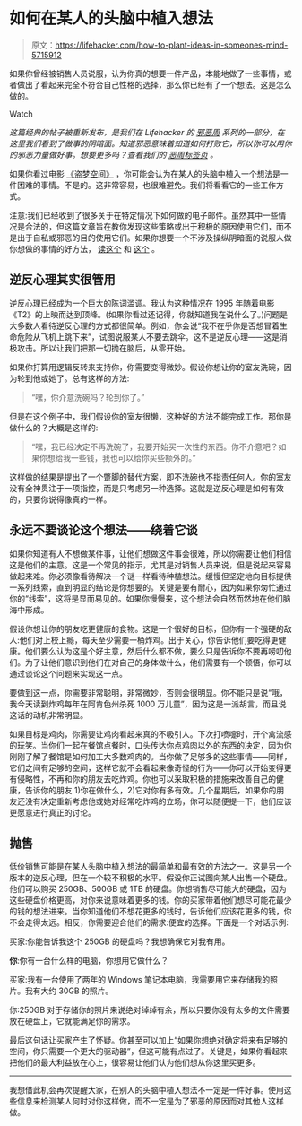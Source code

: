 # 如何在某人的头脑中植入想法

> 原文：<https://lifehacker.com/how-to-plant-ideas-in-someones-mind-5715912>

如果你曾经被销售人员说服，认为你真的想要一件产品，本能地做了一些事情，或者做出了看起来完全不符合自己性格的选择，那么你已经有了一个想法。这是怎么做的。

Watch

*这篇经典的帖子被重新发布，是我们在 Lifehacker 的* [*邪恶周*](https://lifehacker.com/welcome-to-lifehackers-fifth-annual-evil-week-1647621043) *系列的一部分，在这里我们看到了做事的阴暗面。知道邪恶意味着知道如何打败它，所以你可以用你的邪恶力量做好事。想要更多吗？查看我们的* [*恶周标签页*](http://lifehacker.com/tag/evilweek) *。*

如果你看过电影 [《盗梦空间》](http://www.imdb.com/title/tt1375666/) ，你可能会认为在某人的头脑中植入一个想法是一件困难的事情。不是的。这非常容易，也很难避免。我们将看看它的一些工作方式。

注意:我们已经收到了很多关于在特定情况下如何做的电子邮件。虽然其中一些情况是合法的，但这篇文章旨在教你发现这些策略或出于积极的原因使用它们，而不是出于自私或邪恶的目的使用它们。如果你想要一个不涉及操纵阴暗面的说服人做你想做的事情的好方法， [读这个](https://lifehacker.com/how-can-i-be-more-convincing-and-get-anything-i-want-5906546) 和 [这个](http://lifehacker.com/how-to-manipulate-people-to-do-what-you-want-without-ab-5869772) 。

## 逆反心理其实很管用

逆反心理已经成为一个巨大的陈词滥调。我认为这种情况在 1995 年随着电影《T2》的上映而达到顶峰。(如果你看过还记得，你就知道我在说什么了。)问题是大多数人看待逆反心理的方式都很简单。例如，你会说“我不在乎你是否想冒着生命危险从飞机上跳下来”，试图说服某人不要去跳伞。这不是逆反心理——这是消极攻击。所以让我们把那一切抛在脑后，从零开始。

如果你打算用逻辑反转来支持你，你需要变得微妙。假设你想让你的室友洗碗，因为轮到他或她了。总有这样的方法:

> “嘿，你介意洗碗吗？轮到你了。”

但是在这个例子中，我们假设你的室友很懒，这种好的方法不能完成工作。那你是做什么的？大概是这样的:

> “嘿，我已经决定不再洗碗了，我要开始买一次性的东西。你不介意吧？如果你想给我一些钱，我也可以给你买些额外的。”

这样做的结果是提出了一个蹩脚的替代方案，即不洗碗也不指责任何人。你的室友没有全神贯注于一项指控，而是只考虑另一种选择。这就是逆反心理是如何有效的，只要你说得像真的一样。

## 永远不要谈论这个想法——绕着它谈

如果你知道有人不想做某件事，让他们想做这件事会很难，所以你需要让他们相信这是他们的主意。这是一个常见的指示，尤其是对销售人员来说，但是说起来容易做起来难。你必须像看待解决一个谜一样看待种植想法。缓慢但坚定地向目标提供一系列线索，直到明显的结论是你想要的。关键是要有耐心，因为如果你匆忙通过你的“线索”，这将是显而易见的。如果你慢慢来，这个想法会自然而然地在他们脑海中形成。

假设你想让你的朋友吃更健康的食物。这是一个很好的目标，但你有一个强硬的敌人:他们对上校上瘾，每天至少需要一桶炸鸡。出于关心，你告诉他们要吃得更健康。他们要么认为这是个好主意，然后什么都不做，要么只是告诉你不要再唠叨他们。为了让他们意识到他们在对自己的身体做什么，他们需要有一个顿悟，你可以通过谈论这个问题来实现这一点。

要做到这一点，你需要非常聪明，非常微妙，否则会很明显。你不能只是说“哦，我今天读到炸鸡每年在阿肯色州杀死 1000 万儿童”，因为这是一派胡言，而且说这话的动机非常明显。

如果目标是鸡肉，你需要让鸡肉看起来真的不吸引人。下次打喷嚏时，开个禽流感的玩笑。当你们一起在餐馆点餐时，口头传达你点鸡肉以外的东西的决定，因为你刚刚了解了餐馆是如何加工大多数鸡肉的。当你做了足够多的这些事情——同样，它们之间有足够的空间，这样它就不会看起来像奇怪的行为——你可以开始变得更有侵略性，不再和你的朋友去吃炸鸡。你也可以采取积极的措施来改善自己的健康，告诉你的朋友 1)你在做什么，2)它对你有多有效。几个星期后，如果你的朋友还没有决定重新考虑他或她对经常吃炸鸡的立场，你可以随便提一下，他们应该更愿意进行真正的讨论。

## 抛售

低价销售可能是在某人头脑中植入想法的最简单和最有效的方法之一。这是另一个版本的逆反心理，但在一个较不积极的水平。假设你正试图向某人出售一个硬盘。他们可以购买 250GB、500GB 或 1TB 的硬盘。你想销售尽可能大的硬盘，因为这些硬盘价格更高，对你来说意味着更多的钱。你的买家带着他们想尽可能花最少的钱的想法进来。当你知道他们不想花更多的钱时，告诉他们应该花更多的钱，你不会走得太远。相反，你需要迎合他们的需求:便宜的选择。下面是一个对话示例:

买家:你能告诉我这个 250GB 的硬盘吗？我想确保它对我有用。

**你**:你有一台什么样的电脑，你想用它做什么？

买家:我有一台使用了两年的 Windows 笔记本电脑，我需要用它来存储我的照片。我有大约 30GB 的照片。

你:250GB 对于存储你的照片来说绝对绰绰有余，所以只要你没有太多的文件需要放在硬盘上，它就能满足你的需求。

最后这句话让买家产生了怀疑。你甚至可以加上“如果你想绝对确定将来有足够的空间，你只需要一个更大的驱动器”，但这可能有点过了。关键是，如果你看起来把他们的最大利益放在心上，很容易让他们认为他们想从你这里买更多。

* * *

我想借此机会再次提醒大家，在别人的头脑中植入想法不一定是一件好事。使用这些信息来检测某人何时对你这样做，而不一定是为了邪恶的原因而对其他人这样做。